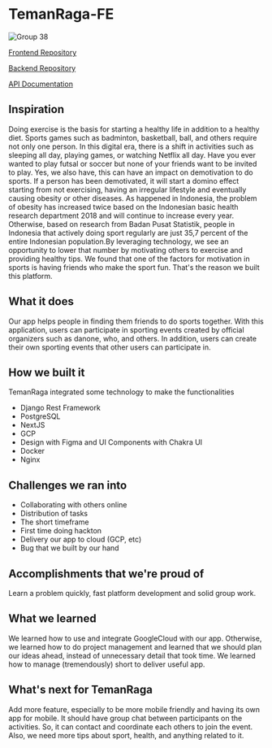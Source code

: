 # TemanRaga-FE

![Group 38](https://user-images.githubusercontent.com/70832561/187058738-d9ea63b8-9a35-4de8-b1c4-2a4ac92b4925.svg)

[Frontend Repository](https://github.com/TemanRaga/temanraga-fe)

[Backend Repository](https://github.com/TemanRaga/temanraga-be)

[API Documentation](https://documenter.getpostman.com/view/9584816/VUr1GCc3#2aa95eab-4d91-4ba8-9e09-24c8c93af586)

## Inspiration

Doing exercise is the basis for starting a healthy life in addition to a healthy diet. Sports games such as badminton, basketball, ball, and others require not only one person. In this digital era, there is a shift in activities such as sleeping all day, playing games, or watching Netflix all day. Have you ever wanted to play futsal or soccer but none of your friends want to be invited to play. Yes, we also have, this can have an impact on demotivation to do sports. If a person has been demotivated, it will start a domino effect starting from not exercising, having an irregular lifestyle and eventually causing obesity or other diseases. As happened in Indonesia, the problem of obesity has increased twice based on the Indonesian basic health research department 2018 and will continue to increase every year. Otherwise, based on research from Badan Pusat Statistik, people in Indonesia that actively doing sport regularly are just 35,7 percent of the entire Indonesian population.By leveraging technology, we see an opportunity to lower that number by motivating others to exercise and providing healthy tips. We found that one of the factors for motivation in sports is having friends who make the sport fun. That's the reason we built this platform.

## What it does
Our app helps people in finding them friends to do sports together. With this application, users can participate in sporting events created by official organizers such as danone, who, and others. In addition, users can create their own sporting events that other users can participate in.

## How we built it
TemanRaga integrated some technology to make the functionalities

- Django Rest Framework
- PostgreSQL
- NextJS
- GCP
- Design with Figma and UI Components with Chakra UI
- Docker
- Nginx

## Challenges we ran into
- Collaborating with others online
- Distribution of tasks
- The short timeframe
- First time doing hackton
- Delivery our app to cloud (GCP, etc)
- Bug that we built by our hand

## Accomplishments that we're proud of
Learn a problem quickly, fast platform development and solid group work.

## What we learned
We learned how to use and integrate GoogleCloud with our app. Otherwise, we learned how to do project management and learned that we should plan our ideas ahead, instead of unnecessary detail that took time. We learned how to manage (tremendously) short to deliver useful app.

## What's next for TemanRaga
Add more feature, especially to be more mobile friendly and having its own app for mobile. It should have group chat between participants on the activities. So, it can contact and coordinate each others to join the event. Also, we need more tips about sport, health, and anything related to it.
